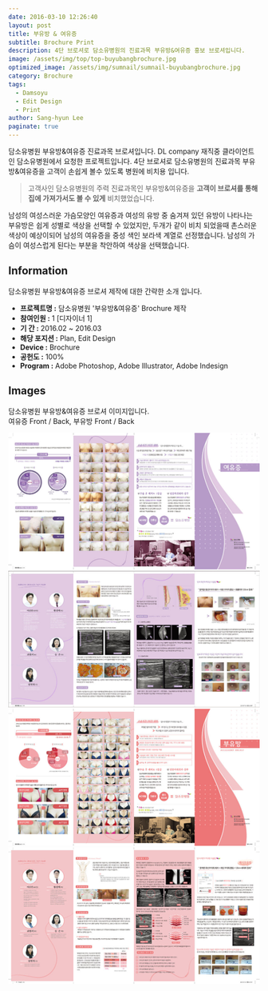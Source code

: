 ```yaml
---
date: 2016-03-10 12:26:40
layout: post
title: 부유방 & 여유증
subtitle: Brochure Print
description: 4단 브로셔로 담소유병원의 진료과목 부유방&여유증 홍보 브로셔입니다.
image: /assets/img/top/top-buyubangbrochure.jpg
optimized_image: /assets/img/sumnail/sumnail-buyubangbrochure.jpg
category: Brochure
tags:
  - Damsoyu
  - Edit Design
  - Print
author: Sang-hyun Lee
paginate: true
---
```



<link rel="stylesheet" href="/assets/css/slick.css">
<link rel="stylesheet" href="/assets/css/slick-theme.css">



담소유병원 부유방&여유증 진료과목 브로셔입니다.
DL company 재직중 클라이언트인 담소유병원에서 요청한 프로젝트입니다.
4단 브로셔로 담소유병원의 진료과목 부유방&여유증을 고객이 손쉽게 볼수 있도록 병원에 비치용 입니다.


> 고객사인 담소유병원의 주력 진료과목인 부유방&여유증을 **고객이 브로셔를 통해 집에 가져가서도 볼 수 있게** 비치했었습니다.

남성의 여성스러운 가슴모양인 여유증과 여성의 유방 중 숨겨져 있던 유방이 나타나는 부유방은 쉽게 성별로 색상을 선택할 수 있었지만, 두개가 같이 비치 되었을때 촌스러운 색상이 예상이되어
남성의 여유증을 중성 색인 보라색 계열로 선정했습니다. 남성의 가슴이 여성스럽게 된다는 부분을 착안하여 색상을 선택했습니다. 


<!--page-->

## Information

담소유병원 부유방&여유증 브로셔 제작에 대한 간략한 소개 입니다.

- **프로젝트명 :** 담소유병원 '부유방&여유증' Brochure 제작
- **참여인원 :** 1 [디자이너 1]
- **기 간 :** 2016.02 ~ 2016.03  
- **해당 포지션 :** Plan, Edit Design
- **Device :** Brochure
- **공헌도 :** 100%
- **Program :** Adobe Photoshop, Adobe Illustrator, Adobe Indesign


<!--page-->

## Images

담소유병원 부유방&여유증 브로셔 이미지입니다.<br>
여유증 Front / Back, 부유방 Front / Back  

<section class="quotes">
  <div class="bubble">
    <img src="/assets/img/slide/floating-brochure01.jpg" />
  </div>
  <div class="bubble">
    <img src="/assets/img/slide/floating-brochure02.jpg" /> 
  </div>
  <div class="bubble">
    <img src="/assets/img/slide/floating-brochure03.jpg" /> 
  </div>
  <div class="bubble">
    <img src="/assets/img/slide/floating-brochure04.jpg" /> 
  </div>
</section>


<p></p>
<p></p>

<!--page-->



<script type="text/javascript" src="https://cdnjs.cloudflare.com/ajax/libs/jquery/2.1.3/jquery.min.js"></script>
<script type="text/javascript" src="https://cdn.jsdelivr.net/jquery.slick/1.5.0/slick.min.js"></script>

<script>
	$('.quotes').slick({
  dots: true,
  infinite: true,
  autoplay: false,
  autoplaySpeed: 6000,
  speed: 800,
  slidesToShow: 1,
  adaptiveHeight: true
});
$( document ).ready(function() {
$('.no-fouc').removeClass('no-fouc');
});
</script>